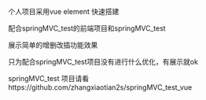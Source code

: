 <p>个人项目采用vue element 快速搭建</p>
<p>配合springMVC_test的前端项目和springMVC_test</p>
<p>展示简单的增删改插功能效果</p>
<p>只为配合springMVC_test项目没有进行什么优化，有展示就ok</p>
<p>springMVC_test 项目请看 https://github.com/zhangxiaotian2s/springMVC_test_vue</p>
